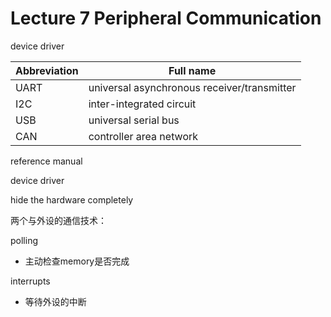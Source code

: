 # Lecture 7 Peripheral Communication

device driver

| Abbreviation | Full name                                   |
| ------------ | ------------------------------------------- |
| UART         | universal asynchronous receiver/transmitter |
| I2C          | inter-integrated circuit                    |
| USB          | universal serial bus                        |
| CAN          | controller area network                     |

reference manual

device driver

hide the hardware completely

两个与外设的通信技术：

polling

- 主动检查memory是否完成

interrupts

- 等待外设的中断

